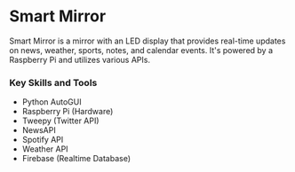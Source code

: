 # Smart Mirror

Smart Mirror is a mirror with an LED display that provides real-time updates on news, weather, sports, notes, and calendar events. It's powered by a Raspberry Pi and utilizes various APIs.

### Key Skills and Tools
* Python AutoGUI
* Raspberry Pi (Hardware)
* Tweepy (Twitter API)
* NewsAPI
* Spotify API
* Weather API
* Firebase (Realtime Database)
